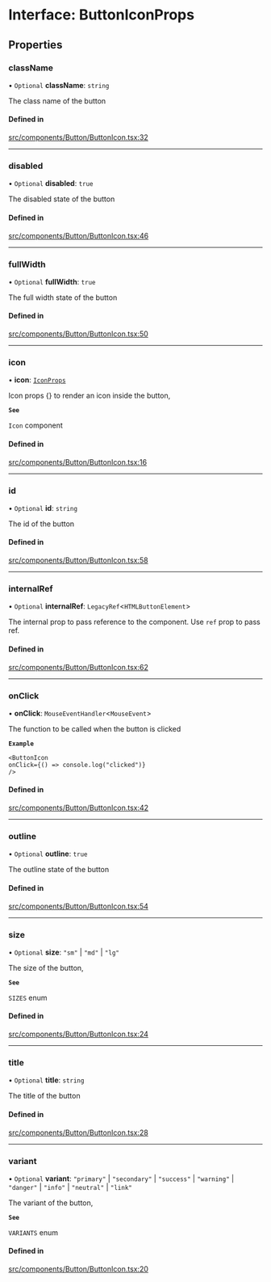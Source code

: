 # Interface: ButtonIconProps

## Properties

### className

• `Optional` **className**: `string`

The class name of the button

#### Defined in

[src/components/Button/ButtonIcon.tsx:32](https://github.com/emranffl/next-core-ui/blob/7c46585/src/components/Button/ButtonIcon.tsx#L32)

___

### disabled

• `Optional` **disabled**: ``true``

The disabled state of the button

#### Defined in

[src/components/Button/ButtonIcon.tsx:46](https://github.com/emranffl/next-core-ui/blob/7c46585/src/components/Button/ButtonIcon.tsx#L46)

___

### fullWidth

• `Optional` **fullWidth**: ``true``

The full width state of the button

#### Defined in

[src/components/Button/ButtonIcon.tsx:50](https://github.com/emranffl/next-core-ui/blob/7c46585/src/components/Button/ButtonIcon.tsx#L50)

___

### icon

• **icon**: [`IconProps`](IconProps.md)

Icon props {} to render an icon inside the button,

**`See`**

`Icon` component

#### Defined in

[src/components/Button/ButtonIcon.tsx:16](https://github.com/emranffl/next-core-ui/blob/7c46585/src/components/Button/ButtonIcon.tsx#L16)

___

### id

• `Optional` **id**: `string`

The id of the button

#### Defined in

[src/components/Button/ButtonIcon.tsx:58](https://github.com/emranffl/next-core-ui/blob/7c46585/src/components/Button/ButtonIcon.tsx#L58)

___

### internalRef

• `Optional` **internalRef**: `LegacyRef`<`HTMLButtonElement`\>

The internal prop to pass reference to the component. Use `ref` prop to pass ref.

#### Defined in

[src/components/Button/ButtonIcon.tsx:62](https://github.com/emranffl/next-core-ui/blob/7c46585/src/components/Button/ButtonIcon.tsx#L62)

___

### onClick

• **onClick**: `MouseEventHandler`<`MouseEvent`\>

The function to be called when the button is clicked

**`Example`**

```tsx
<ButtonIcon
onClick={() => console.log("clicked")}
/>
```

#### Defined in

[src/components/Button/ButtonIcon.tsx:42](https://github.com/emranffl/next-core-ui/blob/7c46585/src/components/Button/ButtonIcon.tsx#L42)

___

### outline

• `Optional` **outline**: ``true``

The outline state of the button

#### Defined in

[src/components/Button/ButtonIcon.tsx:54](https://github.com/emranffl/next-core-ui/blob/7c46585/src/components/Button/ButtonIcon.tsx#L54)

___

### size

• `Optional` **size**: ``"sm"`` \| ``"md"`` \| ``"lg"``

The size of the button,

**`See`**

`SIZES` enum

#### Defined in

[src/components/Button/ButtonIcon.tsx:24](https://github.com/emranffl/next-core-ui/blob/7c46585/src/components/Button/ButtonIcon.tsx#L24)

___

### title

• `Optional` **title**: `string`

The title of the button

#### Defined in

[src/components/Button/ButtonIcon.tsx:28](https://github.com/emranffl/next-core-ui/blob/7c46585/src/components/Button/ButtonIcon.tsx#L28)

___

### variant

• `Optional` **variant**: ``"primary"`` \| ``"secondary"`` \| ``"success"`` \| ``"warning"`` \| ``"danger"`` \| ``"info"`` \| ``"neutral"`` \| ``"link"``

The variant of the button,

**`See`**

`VARIANTS` enum

#### Defined in

[src/components/Button/ButtonIcon.tsx:20](https://github.com/emranffl/next-core-ui/blob/7c46585/src/components/Button/ButtonIcon.tsx#L20)
